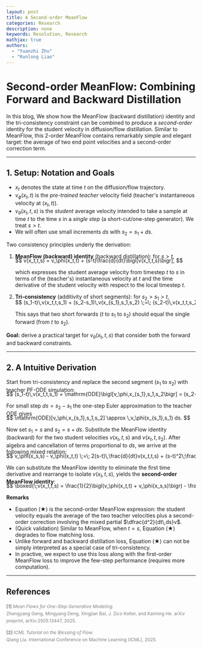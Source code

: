 ```yaml
---
layout: post
title: A Second-order MeanFlow
categories: Research
description: none
keywords: Resolution, Research
mathjax: true
authors:
  - "Yuanzhi Zhu"
  - "Runlong Liao"
---
```


<style>
    .sidebar {
        float: right; /* Align the sidebar to the right */
        width: 300px; /* Set the width of the sidebar */
        font-family: sans-serif, monospace; /* Example font-family for a light font */
        margin-left: 30px; /* Add margin to the left of the sidebar */
    }
</style>


# Second-order MeanFlow: Combining Forward and Backward Distillation
 
In this blog, We show how the MeanFlow (backward distillation) identity and the tri-consistency constraint can be combined to produce a *second-order* identity for the student velocity in diffusion/flow distillation. 
Similar to MeanFlow, this 2-order MeanFlow contains remarkably simple and elegant target: the average of two end point velocities and a second-order correction term. 
<!-- Below we present the derivation, explain the approximations, show how to compute the required time derivatives in practice (JVP / autograd), and give practical loss functions and implementation suggestions. -->

---

## 1. Setup: Notation and Goals

- $x_t$ denotes the state at time $t$ on the diffusion/flow trajectory.  
- $v_\phi(x_t,t)$ is the *pre-trained teacher* velocity field (teacher's instantaneous velocity at $(x_t,t)$).  
- $v_\theta(x_t,t,s)$ is the *student* average velocity intended to take a sample at time $t$ to the time $s$ in a *single step* (a short-cut/one-step generator). We treat $s > t$.  
- We will often use small increments $ds$ with $s_2 = s_1 + ds$.

Two consistency principles underly the derivation:

1. **MeanFlow (backward) identity** (backward distillation): for $s > t$,

   <div style="overflow-x: auto; white-space: nowrap; margin-top: -20px;">
   $$
   v(x_t,t,s) = v_\phi(x_t,t) + (s-t)\frac{d}{dt}\bigl[v(x_t,t,s)\bigr],
   $$
   </div>
   
   which expresses the student average velocity from timestep $t$ to $s$ in terms of the (teacher's) instantaneous velocity at $t$ and the time derivative of the student velocity with respect to the local timestep $t$.

2. **Tri-consistency** (additivity of short segments): for $s_2 > s_1 > t$,
   
   <div style="overflow-x: auto; white-space: nowrap; margin-top: -20px;">
   $$
   (s_1-t)\,v(x_t,t,s_1) + (s_2-s_1)\,v(x_{s_1},s_1,s_2) \;=\; (s_2-t)\,v(x_t,t,s_2).
   $$
   </div>
   
   This says that two short forwards ($t$ to $s_1$ to $s_2$) should equal the single forward (from $t$ to $s_2$).

**Goal:** derive a practical target for $v_\theta(x_t,t,s)$ that consider both the forward and backward constraints.

---

## 2. A Intuitive Derivation

Start from tri-consistency and replace the second segment ($s_1$ to $s_2$) with teacher PF-ODE simulation:

<div style="overflow-x: auto; white-space: nowrap; margin-top: -20px;">
$$
(s_1-t)\,v(x_t,t,s_1) + \mathrm{ODE}\bigl[v_\phi,x_{s_1},s_1,s_2\bigr] = (s_2-t)\,v(x_t,t,s_2).
$$
</div>

For small step $ds = s_2 - s_1$ the one-step Euler approximation to the teacher ODE gives

<div style="overflow-x: auto; white-space: nowrap; margin-top: -20px;">
$$
\mathrm{ODE}[v_\phi,x_{s_1},s_1,s_2] \approx \,v_\phi(x_{s_1},s_1) ds.
$$
</div>

Now set $s_1 = s$ and $s_2 = s + ds$. Substitute the MeanFlow identity (backward) for the two student velocities $v(x_t,t,s)$ and $v(x_t,t,s_2)$. After algebra and cancellation of terms proportional to $ds$, we arrive at the following mixed relation:

<div style="overflow-x: auto; white-space: nowrap; margin-top: -20px;">
$$
v_\phi(x_s,s) - v_\phi(x_t,t)
\;=\;
2(s-t)\,\frac{d}{dt}v(x_t,t,s) + (s-t)^2\;\frac{d^2}{dt\,ds}v(x_t,t,s).
$$
</div>

We can substitute the MeanFlow identity to eliminate the first time derivative and rearrange to isolate $v(x_t,t,s)$, yields the **second-order MeanFlow identity**:

<div style="overflow-x: auto; white-space: nowrap; margin-top: -20px;">
$$
\boxed{\;v(x_t,t,s) = \frac{1}{2}\bigl(v_\phi(x_t,t) + v_\phi(x_s,s)\bigr)
- \frac{1}{2}(s-t)^2\,\frac{d^2}{dt\,ds}v(x_t,t,s)\;}
\tag{★}
$$
</div>

**Remarks**
- Equation (★) is the second-order MeanFlow expression: the student velocity equals the average of the two teacher velocities plus a second-order correction involving the mixed partial $\dfrac{d^2}{dt\,ds}v$.
- (Quick validation) Similar to MeanFlow, when $t=s$, Equation (★) degrades to flow matching loss.
- Unlike forward and backward distillation loss, Equation (★) can not be simply interpreted as a special case of tri-consistency.
- In practive, we expect to use this loss along with the first-order MeanFlow loss to improve the few-step performance (requires more computation).

---

## References

<div style="color:gray; font-size:0.85em; line-height:1.6;">
<p>
  <b>[1]</b> <i>Mean Flows for One-Step Generative Modeling.</i><br>
  Zhengyang Geng, Mingyang Deng, Xingjian Bai, J. Zico Kolter, and Kaiming He. arXiv preprint, arXiv:2505.13447, 2025.
</p>

<p>
  <b>[2]</b> <i>ICML Tutorial on the Blessing of Flow.</i><br>
  Qiang Liu. International Conference on Machine Learning (ICML), 2025.
</p>
</div>
